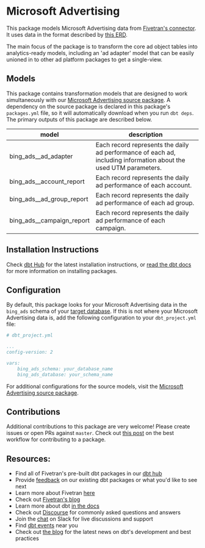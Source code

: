 # Microsoft Advertising 

This package models Microsoft Advertising data from [Fivetran's connector](https://fivetran.com/docs/applications/microsoft-advertising). It uses data in the format described by [this ERD](https://docs.google.com/presentation/d/1xNeRCtU5dNVy01kTjE-ydX_BLoRDgKZOHGci1vUKDFg/edit).

The main focus of the package is to transform the core ad object tables into analytics-ready models, including an 'ad adapter' model that can be easily unioned in to other ad platform packages to get a single-view.

## Models

This package contains transformation models that are designed to work simultaneously with our [Microsoft Advertising source package](https://github.com/fivetran/dbt_microsoft_ads_source). A dependency on the source package is declared in this package's `packages.yml` file, so it will automatically download when you run `dbt deps`. The primary outputs of this package are described below.

| **model**                 | **description**                                                                                                  |
| ------------------------- | ---------------------------------------------------------------------------------------------------------------- |
| bing_ads__ad_adapter      | Each record represents the daily ad performance of each ad, including information about the used UTM parameters. |
| bing_ads__account_report  | Each record represents the daily ad performance of each account.                                                 |
| bing_ads__ad_group_report | Each record represents the daily ad performance of each ad group.                                                |
| bing_ads__campaign_report | Each record represents the daily ad performance of each campaign.                                                |

## Installation Instructions
Check [dbt Hub](https://hub.getdbt.com/) for the latest installation instructions, or [read the dbt docs](https://docs.getdbt.com/docs/package-management) for more information on installing packages.

## Configuration
By default, this package looks for your Microsoft Advertising data in the `bing_ads` schema of your [target database](https://docs.getdbt.com/docs/running-a-dbt-project/using-the-command-line-interface/configure-your-profile). If this is not where your Microsoft Advertising data is, add the following configuration to your `dbt_project.yml` file:

```yml
# dbt_project.yml

...
config-version: 2

vars:
    bing_ads_schema: your_database_name
    bing_ads_database: your_schema_name
```

For additional configurations for the source models, visit the [Microsoft Advertising source package](https://github.com/fivetran/dbt_microsoft_ads_source).

## Contributions

Additional contributions to this package are very welcome! Please create issues or open PRs against `master`. Check out [this post](https://discourse.getdbt.com/t/contributing-to-a-dbt-package/657) on the best workflow for contributing to a package.

## Resources:
- Find all of Fivetran's pre-built dbt packages in our [dbt hub](https://hub.getdbt.com/fivetran/)
- Provide [feedback](https://www.surveymonkey.com/r/DQ7K7WW) on our existing dbt packages or what you'd like to see next
- Learn more about Fivetran [here](https://fivetran.com/docs)
- Check out [Fivetran's blog](https://fivetran.com/blog)
- Learn more about dbt [in the docs](https://docs.getdbt.com/docs/introduction)
- Check out [Discourse](https://discourse.getdbt.com/) for commonly asked questions and answers
- Join the [chat](http://slack.getdbt.com/) on Slack for live discussions and support
- Find [dbt events](https://events.getdbt.com) near you
- Check out [the blog](https://blog.getdbt.com/) for the latest news on dbt's development and best practices
